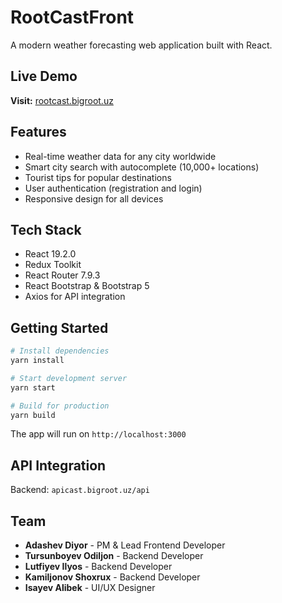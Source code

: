 # RootCastFront

A modern weather forecasting web application built with React.

## Live Demo

**Visit:** [rootcast.bigroot.uz](https://rootcast.bigroot.uz)

## Features

- Real-time weather data for any city worldwide
- Smart city search with autocomplete (10,000+ locations)
- Tourist tips for popular destinations
- User authentication (registration and login)
- Responsive design for all devices

## Tech Stack

- React 19.2.0
- Redux Toolkit
- React Router 7.9.3
- React Bootstrap & Bootstrap 5
- Axios for API integration

## Getting Started

```bash
# Install dependencies
yarn install

# Start development server
yarn start

# Build for production
yarn build
```

The app will run on `http://localhost:3000`

## API Integration

Backend: `apicast.bigroot.uz/api`

## Team

- **Adashev Diyor** - PM & Lead Frontend Developer
- **Tursunboyev Odiljon** - Backend Developer
- **Lutfiyev Ilyos** - Backend Developer
- **Kamiljonov Shoxrux** - Backend Developer
- **Isayev Alibek** - UI/UX Designer
